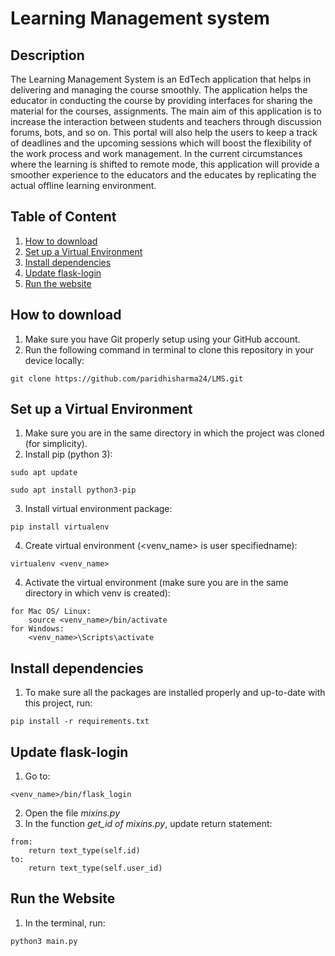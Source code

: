 # Learning Management system


## Description
The Learning Management System is an EdTech application that helps in delivering and managing the course smoothly. The application helps the educator in conducting the course by providing interfaces for sharing the material for the courses, assignments. The main aim of this application is to increase the interaction between students and teachers through discussion forums, bots, and so on. This portal will also help the users to keep a track of deadlines and the upcoming sessions which will boost the flexibility of the work process and work management. In the current circumstances where the learning is shifted to remote mode, this application will provide a smoother experience to the educators and the educates by replicating the actual offline learning environment.


## Table of Content
1. [ How to download ](#run)
2. [ Set up  a Virtual Environment ](#venv)
3. [ Install dependencies ](#usage)
4. [ Update flask-login ](#update)
5. [ Run the website ](#start)

<a name="run"></a>
## How to download
1. Make sure you have Git properly setup using your GitHub account.
2. Run the following command in terminal to clone this repository in your device locally:
```
git clone https://github.com/paridhisharma24/LMS.git
```

<a name="venv"></a>
## Set up  a Virtual Environment
1. Make sure you are in the same directory in which the project was cloned (for simplicity).
2. Install pip (python 3):
```
sudo apt update
```
```
sudo apt install python3-pip
```
3. Install virtual environment package:
```
pip install virtualenv
```
4. Create virtual environment (<venv_name> is user specifiedname):
```
virtualenv <venv_name>
```
4. Activate the virtual environment (make sure you are in the same directory in which venv is created):
```
for Mac OS/ Linux:
    source <venv_name>/bin/activate
for Windows:
    <venv_name>\Scripts\activate
```

<a name="Install dependencies"></a>
## Install dependencies
1. To make sure all the packages are installed properly and up-to-date with this project, run:
```
pip install -r requirements.txt
```

<a name="update"></a>
## Update flask-login
1. Go to:
```
<venv_name>/bin/flask_login
```
2. Open the file _mixins.py_
3. In the function *_get_id_ of _mixins.py_*, update return statement:
```
from:
    return text_type(self.id)
to:
    return text_type(self.user_id)
```


<a name="start"></a>
## Run the Website
1. In the terminal, run:
```
python3 main.py
```
